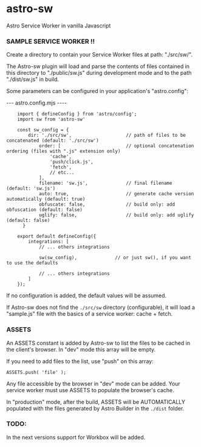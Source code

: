 # astro-sw
Astro Service Worker in vanilla Javascript

### SAMPLE SERVICE WORKER !!
	
Create a directory to contain your Service Worker files at path: "./src/sw/".
	
The Astro-sw plugin will load and parse the contents of files contained in this directory to "./public/sw.js" during development mode and to the path "./dist/sw.js" in build.
	
Some parameters can be configured in your application's "astro.config":
	
--- astro.config.mjs ----
```
    import { defineConfig } from 'astro/config';
    import sw from 'astro-sw'
	
    const sw_config = {
		dir: './src/sw', 					// path of files to be concatenated (default: './src/sw')
			order: [						// optional concatenation ordering (files with ".js" extension only)
				'cache', 
				'push/click.js',
				'fetch',
				// etc... 
			],	
			filename: 'sw.js', 				// final filename (default: 'sw.js')
			auto: true, 					// generate cache version automatically (default: true)
			obfuscate: false, 				// build only: add obfuscation (default: false)
			uglify: false, 					// build only: add uglify (default: false)
	  }

	export default defineConfig({
		integrations: [
			// ... others integrations
			
			sw(sw_config), 				// or just sw(), if you want to use the defaults
			
			// ... others integrations
		]
	});
```

If no configuration is added, the default values will be assumed.

If Astro-sw does not find the ```./src/sw``` directory (configurable), it will load a "sample.js" file with the basics of a service worker: cache + fetch.

### ASSETS
	
An ASSETS constant is added by Astro-sw to list the files to be cached in the client's browser. In "dev" mode this array will be empty.
	
If you need to add files to the list, use "push" on this array:
	
```ASSETS.push( 'file' );```
	
Any file accessible by the browser in "dev" mode can be added. Your service worker must use ASSETS to populate the browser's cache.
	
In "production" mode, after the build, ASSETS will be AUTOMATICALLY populated with the files generated by Astro Builder in the ```./dist``` folder.

### TODO:

In the next versions support for Workbox will be added.